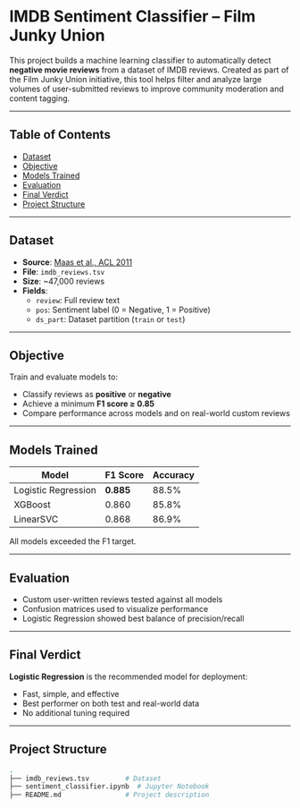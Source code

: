# IMDB Sentiment Classifier – Film Junky Union

This project builds a machine learning classifier to automatically detect **negative movie reviews** from a dataset of IMDB reviews. Created as part of the Film Junky Union initiative, this tool helps filter and analyze large volumes of user-submitted reviews to improve community moderation and content tagging.

---

## Table of Contents

- [Dataset](#dataset)
- [Objective](#objective)
- [Models Trained](#models-trained)
- [Evaluation](#evaluation)
- [Final Verdict](#final-verdict)
- [Project Structure](#project-structure)

---

## Dataset

- **Source**: [Maas et al., ACL 2011](https://ai.stanford.edu/~amaas/data/sentiment/)
- **File**: `imdb_reviews.tsv`
- **Size**: ~47,000 reviews
- **Fields**:
  - `review`: Full review text
  - `pos`: Sentiment label (0 = Negative, 1 = Positive)
  - `ds_part`: Dataset partition (`train` or `test`)

---

## Objective

Train and evaluate models to:
- Classify reviews as **positive** or **negative**
- Achieve a minimum **F1 score ≥ 0.85**
- Compare performance across models and on real-world custom reviews

---

## Models Trained

| Model               | F1 Score | Accuracy |
|--------------------|----------|----------|
| Logistic Regression| **0.885** | 88.5%    |
| XGBoost            | 0.860    | 85.8%    |
| LinearSVC          | 0.868    | 86.9%    |

All models exceeded the F1 target.

---

## Evaluation

- Custom user-written reviews tested against all models
- Confusion matrices used to visualize performance
- Logistic Regression showed best balance of precision/recall

---

## Final Verdict

**Logistic Regression** is the recommended model for deployment:
- Fast, simple, and effective
- Best performer on both test and real-world data
- No additional tuning required

---

## Project Structure

```bash
.
├── imdb_reviews.tsv         # Dataset
├── sentiment_classifier.ipynb  # Jupyter Notebook
├── README.md                # Project description

